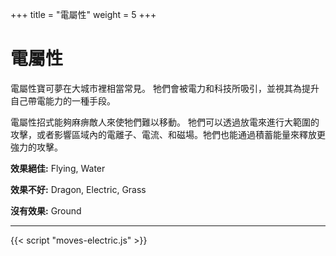 +++
title = "電屬性"
weight = 5
+++

# 電屬性
電屬性寶可夢在大城市裡相當常見。
牠們會被電力和科技所吸引，並視其為提升自己帶電能力的一種手段。

電屬性招式能夠麻痹敵人來使牠們難以移動。
牠們可以透過放電來進行大範圍的攻擊，或者影響區域內的電離子、電流、和磁場。牠們也能通過積蓄能量來釋放更強力的攻擊。


**效果絕佳:**
<span class="TypeBlockList">Flying, Water</span>

**效果不好:**
<span class="TypeBlockList">Dragon, Electric, Grass</span>

**沒有效果:**
<span class="TypeBlockList">Ground</span>

---

<div id="MoveList"></div>

{{< script "moves-electric.js" >}}
<script type="text/javascript">
  window.addEventListener("parsePage", ()=>{
    TocInjector.parsePage("Move");
  });

</script>